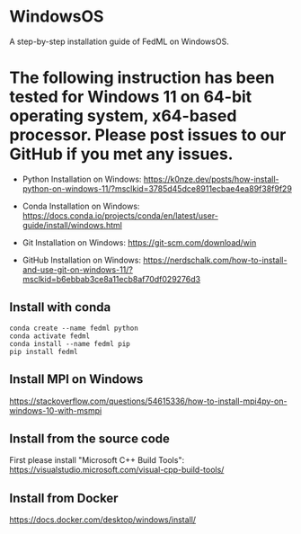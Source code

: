 # WindowsOS

A step-by-step installation guide of FedML on WindowsOS.


# The following instruction has been tested for Windows 11 on 64-bit operating system, x64-based processor. Please post issues to our GitHub if you met any issues.

- Python Installation on Windows: https://k0nze.dev/posts/how-install-python-on-windows-11/?msclkid=3785d45dce8911ecbae4ea89f38f9f29

- Conda Installation on Windows: https://docs.conda.io/projects/conda/en/latest/user-guide/install/windows.html

- Git Installation on Windows: https://git-scm.com/download/win

- GitHub Installation on Windows: https://nerdschalk.com/how-to-install-and-use-git-on-windows-11/?msclkid=b6ebbab3ce8a11ecb8af70df029276d3

## Install with conda

```
conda create --name fedml python
conda activate fedml
conda install --name fedml pip
pip install fedml
```

## Install MPI on Windows
https://stackoverflow.com/questions/54615336/how-to-install-mpi4py-on-windows-10-with-msmpi

## Install from the source code
First please install "Microsoft C++ Build Tools":
https://visualstudio.microsoft.com/visual-cpp-build-tools/

## Install from Docker

https://docs.docker.com/desktop/windows/install/